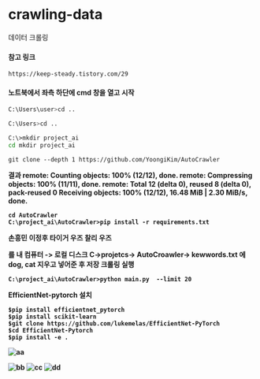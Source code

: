 # crawling-data
데이터 크롤링
####  참고 링크 
```
https://keep-steady.tistory.com/29
```
#### 노트북에서 좌측 하단에 cmd 창을 열고 시작

``` bash
C:\Users\user>cd ..

C:\Users>cd ..

C:\>mkdir project_ai
cd mkdir project_ai
```
```
git clone --depth 1 https://github.com/YoongiKim/AutoCrawler
```
<b>
  결과
remote: Counting objects: 100% (12/12), done.
remote: Compressing objects: 100% (11/11), done.
remote: Total 12 (delta 0), reused 8 (delta 0), pack-reused 0
Receiving objects: 100% (12/12), 16.48 MiB | 2.30 MiB/s, done.

```
cd AutoCrawler
C:\project_ai\AutoCrawler>pip install -r requirements.txt
```
<b>
손흥민
이정후
타이거 우즈
찰리 우즈

를 내 컴퓨터 -> 로컬 디스크 C->projetcs-> AutoCroawler-> kewwords.txt 에 dog, cat 지우고 넣어준 후 저장
크롤링 실행
```
C:\project_ai\AutoCrawler>python main.py  --limit 20
```
<b>   EfficientNet-pytorch 설치
```
$pip install efficientnet_pytorch
$pip install scikit-learn
$git clone https://github.com/lukemelas/EfficientNet-PyTorch
$cd EfficientNet-Pytorch
$pip install -e .
```
![aa](https://github.com/user-attachments/assets/86482ef3-9988-44c5-9a4e-3747cc5b4a21)

![bb](https://github.com/user-attachments/assets/11714644-0dc9-43ed-b158-97658841f846)
![cc](https://github.com/user-attachments/assets/bd1f429b-8c5f-4a9a-bccb-9294219792ab)
![dd](https://github.com/user-attachments/assets/be247eba-3781-40f6-9460-353558726011)
